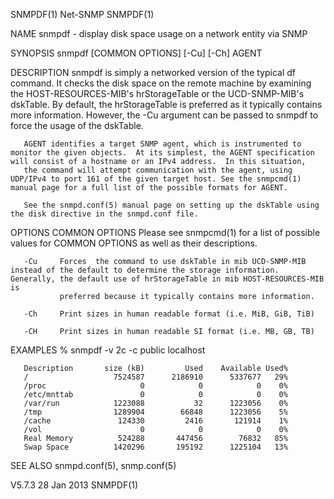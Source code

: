 SNMPDF(1)                                                                                          Net-SNMP                                                                                         SNMPDF(1)



NAME
       snmpdf - display disk space usage on a network entity via SNMP

SYNOPSIS
       snmpdf [COMMON OPTIONS] [-Cu] [-Ch] AGENT

DESCRIPTION
       snmpdf  is  simply a networked version of the typical df command.  It checks the disk space on the remote machine by examining the HOST-RESOURCES-MIB's hrStorageTable or the UCD-SNMP-MIB's dskTable.
       By default, the hrStorageTable is preferred as it typically contains more information.  However, the -Cu argument can be passed to snmpdf to force the usage of the dskTable.

       AGENT identifies a target SNMP agent, which is instrumented to monitor the given objects.  At its simplest, the AGENT specification will consist of a hostname or an IPv4 address.  In this situation,
       the command will attempt communication with the agent, using UDP/IPv4 to port 161 of the given target host. See the snmpcmd(1) manual page for a full list of the possible formats for AGENT.

       See the snmpd.conf(5) manual page on setting up the dskTable using the disk directive in the snmpd.conf file.

OPTIONS
       COMMON OPTIONS
               Please see snmpcmd(1) for a list of possible values for COMMON OPTIONS as well as their descriptions.

       -Cu     Forces  the command to use dskTable in mib UCD-SNMP-MIB instead of the default to determine the storage information. Generally, the default use of hrStorageTable in mib HOST-RESOURCES-MIB is
               preferred because it typically contains more information.

       -Ch     Print sizes in human readable format (i.e. MiB, GiB, TiB)

       -CH     Print sizes in human readable SI format (i.e. MB, GB, TB)

EXAMPLES
       % snmpdf -v 2c -c public localhost

       Description       size (kB)         Used    Available Used%
       /                   7524587      2186910      5337677   29%
       /proc                     0            0            0    0%
       /etc/mnttab               0            0            0    0%
       /var/run            1223088           32      1223056    0%
       /tmp                1289904        66848      1223056    5%
       /cache               124330         2416       121914    1%
       /vol                      0            0            0    0%
       Real Memory          524288       447456        76832   85%
       Swap Space          1420296       195192      1225104   13%

SEE ALSO
       snmpd.conf(5), snmp.conf(5)



V5.7.3                                                                                           28 Jan 2013                                                                                        SNMPDF(1)
